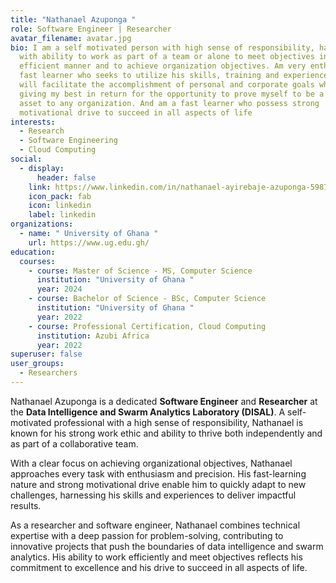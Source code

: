 ```yaml
---
title: "Nathanael Azuponga "
role: Software Engineer | Researcher
avatar_filename: avatar.jpg
bio: I am a self motivated person with high sense of responsibility, hard worker
  with ability to work as part of a team or alone to meet objectives in the most
  efficient manner and to achieve organization objectives. Am very enthusiastic,
  fast learner who seeks to utilize his skills, training and experiences that
  will facilitate the accomplishment of personal and corporate goals while
  giving my best in return for the opportunity to prove myself to be a worthy
  asset to any organization. And am a fast learner who possess strong
  motivational drive to succeed in all aspects of life
interests:
  - Research
  - Software Engineering
  - Cloud Computing
social:
  - display:
      header: false
    link: https://www.linkedin.com/in/nathanael-ayirebaje-azuponga-5987001a3
    icon_pack: fab
    icon: linkedin
    label: linkedin
organizations:
  - name: " University of Ghana "
    url: https://www.ug.edu.gh/
education:
  courses:
    - course: Master of Science - MS, Computer Science
      institution: "University of Ghana "
      year: 2024
    - course: Bachelor of Science - BSc, Computer Science
      institution: "University of Ghana "
      year: 2022
    - course: Professional Certification, Cloud Computing
      institution: Azubi Africa
      year: 2022
superuser: false
user_groups:
  - Researchers
---
```




Nathanael Azuponga is a dedicated **Software Engineer** and **Researcher** at the **Data Intelligence and Swarm Analytics Laboratory (DISAL)**. A self-motivated professional with a high sense of responsibility, Nathanael is known for his strong work ethic and ability to thrive both independently and as part of a collaborative team.

With a clear focus on achieving organizational objectives, Nathanael approaches every task with enthusiasm and precision. His fast-learning nature and strong motivational drive enable him to quickly adapt to new challenges, harnessing his skills and experiences to deliver impactful results.

As a researcher and software engineer, Nathanael combines technical expertise with a deep passion for problem-solving, contributing to innovative projects that push the boundaries of data intelligence and swarm analytics. His ability to work efficiently and meet objectives reflects his commitment to excellence and his drive to succeed in all aspects of life.
